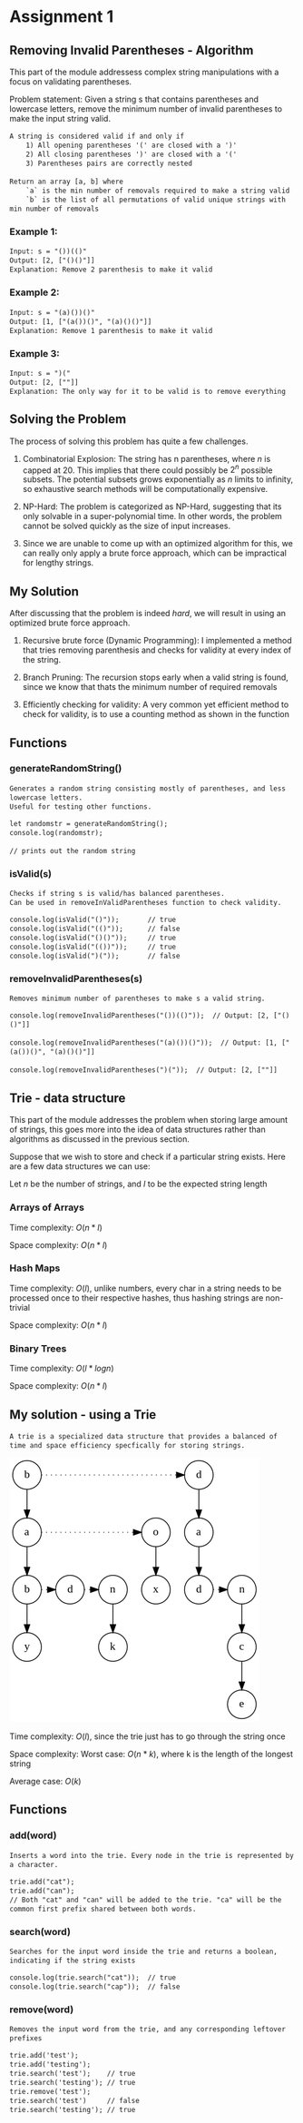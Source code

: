# Assignment 1
## Removing Invalid Parentheses - Algorithm
This part of the module addressess complex string manipulations with a focus on validating parentheses.

Problem statement:
    Given a string s that contains parentheses and lowercase letters, remove the minimum number of invalid parentheses to make the input string valid.

    A string is considered valid if and only if
        1) All opening parentheses '(' are closed with a ')'
        2) All closing parentheses ')' are closed with a '('
        3) Parentheses pairs are correctly nested

    Return an array [a, b] where
        `a` is the min number of removals required to make a string valid
        `b` is the list of all permutations of valid unique strings with min number of removals

### Example 1:
    Input: s = "())(()"
    Output: [2, ["()()"]]
    Explanation: Remove 2 parenthesis to make it valid

### Example 2:
    Input: s = "(a)())()"
    Output: [1, ["(a())()", "(a)()()"]]
    Explanation: Remove 1 parenthesis to make it valid

### Example 3:
    Input: s = ")("
    Output: [2, [""]]
    Explanation: The only way for it to be valid is to remove everything

## Solving the Problem
The process of solving this problem has quite a few challenges.

1) Combinatorial Explosion: The string has n parentheses, where $n$ is capped at $20$. This implies that there could possibly be $2^n$ possible subsets. The potential subsets grows exponentially as $n$ limits to infinity, so exhaustive search methods will be computationally expensive.

2) NP-Hard: The problem is categorized as NP-Hard, suggesting that its only solvable in a super-polynomial time. In other words, the problem cannot be solved quickly as the size of input increases.

3) Since we are unable to come up with an optimized algorithm for this, we can really only apply a brute force approach, which can be impractical for lengthy strings.

## My Solution
After discussing that the problem is indeed $hard$, we will result in using an optimized brute force approach.

1) Recursive brute force (Dynamic Programming): I implemented a method that tries removing parenthesis and checks for validity at every index of the string.

2) Branch Pruning: The recursion stops early when a valid string is found, since we know that thats the minimum number of required removals

3) Efficiently checking for validity: A very common yet efficient method to check for validity, is to use a counting method as shown in the function

## Functions

### generateRandomString()
    Generates a random string consisting mostly of parentheses, and less lowercase letters.
    Useful for testing other functions.
```
let randomstr = generateRandomString();
console.log(randomstr);

// prints out the random string
```

### isValid(s)
    Checks if string s is valid/has balanced parentheses.
    Can be used in removeInValidParentheses function to check validity.
```
console.log(isValid("()"));       // true
console.log(isValid("(()"));      // false
console.log(isValid("()()"));     // true
console.log(isValid("(())"));     // true
console.log(isValid(")("));       // false
```

### removeInvalidParentheses(s)
    Removes minimum number of parentheses to make s a valid string.
```
console.log(removeInvalidParentheses("())(()"));  // Output: [2, ["()()"]]

console.log(removeInvalidParentheses("(a)())()"));  // Output: [1, ["(a())()", "(a)()()"]]

console.log(removeInvalidParentheses(")("));  // Output: [2, [""]]
```


## Trie - data structure
This part of the module addresses the problem when storing large amount of strings, this goes more into the idea of data structures rather than algorithms as discussed in the previous section.

Suppose that we wish to store and check if a particular string exists.
Here are a few data structures we can use:

Let $n$ be the number of strings, and $l$ to be the expected string length
### Arrays of Arrays
Time complexity: $O(n * l)$

Space complexity: $O(n * l)$

### Hash Maps
Time complexity: $O(l)$, unlike numbers, every char in a string needs to be processed once to their respective hashes, thus hashing strings are non-trivial

Space complexity: $O(n * l)$

### Binary Trees
Time complexity: $O(l * logn)$

Space complexity: $O(n * l)$

## My solution - using a Trie
    A trie is a specialized data structure that provides a balanced of time and space efficiency specfically for storing strings.
   
![Trie Image](./images/trie.png)

Time complexity: $O(l)$, since the trie just has to go through the string once

Space complexity:
Worst case: $O(n * k)$, where k is the length of the longest string

Average case: $O(k)$

## Functions

### add(word)
    Inserts a word into the trie. Every node in the trie is represented by a character.
```
trie.add("cat");
trie.add("can");
// Both "cat" and "can" will be added to the trie. "ca" will be the common first prefix shared between both words.
```

### search(word)
    Searches for the input word inside the trie and returns a boolean, indicating if the string exists
```
console.log(trie.search("cat"));  // true
console.log(trie.search("cap"));  // false
```

### remove(word)
    Removes the input word from the trie, and any corresponding leftover prefixes
```
trie.add('test');
trie.add('testing');
trie.search('test');    // true
trie.search('testing'); // true
trie.remove('test');
trie.search('test')     // false
trie.search('testing'); // true
```